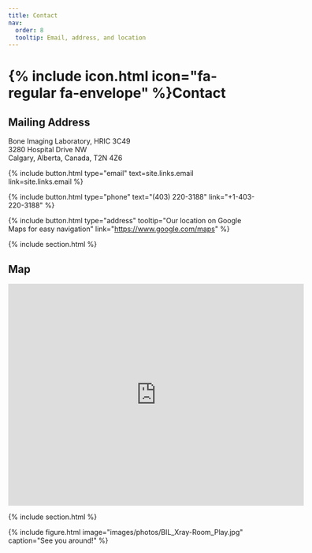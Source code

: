 ```yaml
---
title: Contact
nav:
  order: 8
  tooltip: Email, address, and location
---
```


# {% include icon.html icon="fa-regular fa-envelope" %}Contact
## Mailing Address
Bone Imaging Laboratory, HRIC 3C49<br>
3280 Hospital Drive NW<br>
Calgary, Alberta, Canada, T2N 4Z6<br>

{% 
  include button.html 
  type="email" 
  text=site.links.email 
  link=site.links.email 
%}

{%
  include button.html
  type="phone"
  text="(403) 220-3188"
  link="+1-403-220-3188"
%}

{%
  include button.html
  type="address"
  tooltip="Our location on Google Maps for easy navigation"
  link="https://www.google.com/maps"
%}

{% include section.html %}
## Map
<iframe src="https://www.google.com/maps/embed?pb=!1m18!1m12!1m3!1d5014.544912874908!2d-114.13866878671912!3d51.06652037159851!2m3!1f0!2f0!3f0!3m2!1i1024!2i768!4f13.1!3m3!1m2!1s0x53716faebcee789f%3A0x4e1e6c3da7341a7c!2sMcCaig%20Institute!5e0!3m2!1sen!2sca!4v1722830214389!5m2!1sen!2sca" width="600" height="450" style="border:0;" allowfullscreen="" loading="lazy" referrerpolicy="no-referrer-when-downgrade"></iframe>


{% include section.html %}

{%
  include figure.html
  image="images/photos/BIL_Xray-Room_Play.jpg"
  caption="See you around!"
%}

